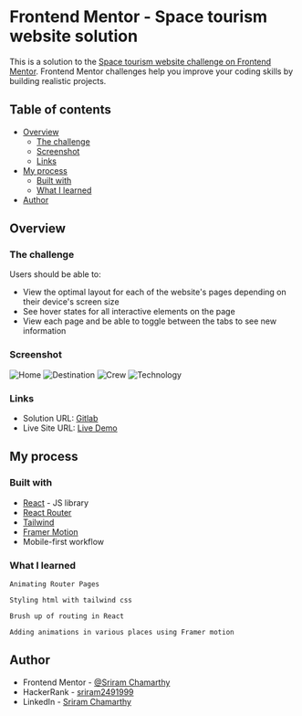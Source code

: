 # Frontend Mentor - Space tourism website solution

This is a solution to the [Space tourism website challenge on Frontend Mentor](https://www.frontendmentor.io/challenges/space-tourism-multipage-website-gRWj1URZ3). Frontend Mentor challenges help you improve your coding skills by building realistic projects.

## Table of contents

- [Overview](#overview)
  - [The challenge](#the-challenge)
  - [Screenshot](#screenshot)
  - [Links](#links)
- [My process](#my-process)
  - [Built with](#built-with)
  - [What I learned](#what-i-learned)
- [Author](#author)

## Overview

### The challenge

Users should be able to:

- View the optimal layout for each of the website's pages depending on their device's screen size
- See hover states for all interactive elements on the page
- View each page and be able to toggle between the tabs to see new information

### Screenshot

![Home](./outputImages/home.jpg)
![Destination](./outputImages/dest.jpg)
![Crew](./outputImages/crew.jpg)
![Technology](./outputImages/tech.jpg)

### Links

- Solution URL: [Gitlab](https://github.com/Sri1729/space-tourism)
- Live Site URL: [Live Demo](https://sri1729.github.io/space-tourism/)

## My process

### Built with

- [React](https://reactjs.org/) - JS library
- [React Router](https://reactrouter.com/)
- [Tailwind](https://tailwindcss.com/)
- [Framer Motion](https://www.framer.com/motion/)
- Mobile-first workflow

### What I learned

```
Animating Router Pages
```

```
Styling html with tailwind css
```

```
Brush up of routing in React
```

```
Adding animations in various places using Framer motion
```

## Author

- Frontend Mentor - [@Sriram Chamarthy](https://www.frontendmentor.io/profile/Sri1729)
- HackerRank - [sriram2491999]("https://www.hackerrank.com/sriram2491999)
- LinkedIn - [Sriram Chamarthy]("https://www.linkedin.com/in/sriram-chamarthy-063177146/")
